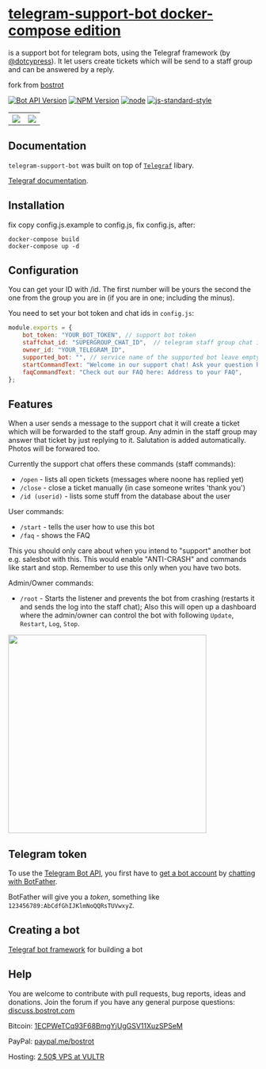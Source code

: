# [telegram-support-bot docker-compose edition](https://github.com/kilex/telegram-support-bot)
is a support bot for telegram bots, using the Telegraf framework (by [@dotcypress](https://github.com/dotcypress)). It let users create tickets which will be send to a staff group and can be answered by a reply.

fork from [bostrot](https://github.com/bostrot/telegram-support-bot)

[![Bot API Version](https://img.shields.io/badge/Bot%20API-v3.1-f36caf.svg?style=flat-square)](https://core.telegram.org/bots/api)
[![NPM Version](https://img.shields.io/npm/v/telegraf.svg?style=flat-square)](https://www.npmjs.com/)
[![node](https://img.shields.io/node/v/telegraf.svg?style=flat-square)](https://www.npmjs.com/package/)
[![js-standard-style](https://img.shields.io/badge/code%20style-standard-brightgreen.svg?style=flat-square)](http://standardjs.com/)

<table>
<tr>
<th><img src="https://puu.sh/wyvPd/8dde465527.jpg" /></th>
<th><img src="https://puu.sh/wyvxD/35a3b70290.jpg" /></th>
</tr>
</table>

## Documentation

`telegram-support-bot` was built on top of [`Telegraf`](https://github.com/telegraf/telegraf) libary.

[Telegraf documentation](http://telegraf.js.org).

## Installation
fix copy config.js.example to config.js, fix config.js, after:
```
docker-compose build
docker-compose up -d
```

## Configuration

You can get your ID with /id. The first number will be yours the second the one from the group you are in (if you are in one; including the minus).

You need to set your bot token and chat ids in `config.js`:

```js
module.exports = {
    bot_token: "YOUR_BOT_TOKEN", // support bot token
    staffchat_id: "SUPERGROUP_CHAT_ID",  // telegram staff group chat id eg. -123456789
    owner_id: "YOUR_TELEGRAM_ID",
    supported_bot: "", // service name of the supported bot leave empty if you don't have one
    startCommandText: "Welcome in our support chat! Ask your question here.",
    faqCommandText: "Check out our FAQ here: Address to your FAQ",
};
```

## Features

When a user sends a message to the support chat it will create a ticket which will be forwarded to the staff group. Any admin in the staff group may answer that ticket by just replying to it. Salutation is added automatically. Photos will be forwared too.

Currently the support chat offers these commands (staff commands):
* `/open` - lists all open tickets (messages where noone has replied yet)
* `/close` - close a ticket manually (in case someone writes 'thank you')
* `/id (userid)` - lists some stuff from the database about the user

User commands:
* `/start` - tells the user how to use this bot
* `/faq` - shows the FAQ

This you should only care about when you intend to "support" another bot e.g. salesbot with this. This would enable "ANTI-CRASH" and commands like start and stop. Remember to use this only when you have two bots.

Admin/Owner commands:
* `/root` - Starts the listener and prevents the bot from crashing (restarts it and sends the log into the staff chat); Also this will open up a dashboard where the admin/owner can control the bot with following `Update`, `Restart`, `Log`, `Stop`.

<img src="https://puu.sh/wywe5/a4c3cee0b7.png" width="400" height="400" />

## Telegram token

To use the [Telegram Bot API](https://core.telegram.org/bots/api), 
you first have to [get a bot account](https://core.telegram.org/bots) 
by [chatting with BotFather](https://core.telegram.org/bots#6-botfather).

BotFather will give you a *token*, something like `123456789:AbCdfGhIJKlmNoQQRsTUVwxyZ`.

## Creating a bot

[Telegraf bot framework](https://github.com/telegraf/telegraf) for building a bot

## Help

You are welcome to contribute with pull requests, bug reports, ideas and donations. Join the forum if you have any general purpose questions: [discuss.bostrot.com](https://discuss.bostrot.com)

Bitcoin: [1ECPWeTCq93F68BmgYjUgGSV11XuzSPSeM](https://www.blockchain.com/btc/payment_request?address=1ECPWeTCq93F68BmgYjUgGSV11XuzSPSeM&currency=USD&nosavecurrency=true&message=Bostrot)

PayPal: [paypal.me/bostrot](https://paypal.me/bostrot)

Hosting: [2.50$ VPS at VULTR](https://www.vultr.com/?ref=7505919)
